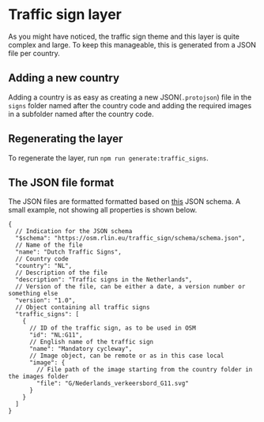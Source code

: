 # Traffic sign layer

As you might have noticed, the traffic sign theme and this layer is quite complex and large.
To keep this manageable, this is generated from a JSON file per country.

## Adding a new country

Adding a country is as easy as creating a new JSON(`.protojson`) file in the `signs` folder named after the country code and adding the required images in a subfolder named after the country code.

## Regenerating the layer

To regenerate the layer, run `npm run generate:traffic_signs`.

## The JSON file format

The JSON files are formatted formatted based on [this](https://osm.rlin.eu/traffic_sign/schema/schema.json) JSON schema.
A small example, not showing all properties is shown below.

```jsonc
{
  // Indication for the JSON schema
  "$schema": "https://osm.rlin.eu/traffic_sign/schema/schema.json",
  // Name of the file
  "name": "Dutch Traffic Signs",
  // Country code
  "country": "NL",
  // Description of the file
  "description": "Traffic signs in the Netherlands",
  // Version of the file, can be either a date, a version number or something else
  "version": "1.0",
  // Object containing all traffic signs
  "traffic_signs": [
    {
      // ID of the traffic sign, as to be used in OSM
      "id": "NL:G11",
      // English name of the traffic sign
      "name": "Mandatory cycleway",
      // Image object, can be remote or as in this case local
      "image": {
        // File path of the image starting from the country folder in the images folder
        "file": "G/Nederlands_verkeersbord_G11.svg"
      }
    }
  ]
}
```
